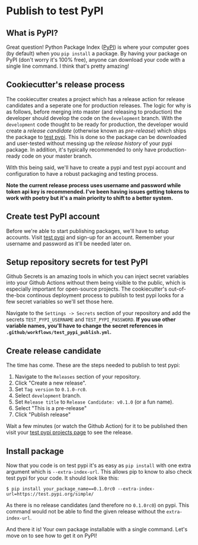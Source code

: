 # Publish to test PyPI

## What is PyPI?
Great question! Python Package Index ([PyPI](https://www.pypi.org)) is where your computer goes (by default) when you `pip install` a package. By having your package on PyPI (don't worry it's 100% free), anyone can download your code with a single line command. I think that's pretty amazing!

## Cookiecutter's release process
The cookiecutter creates a project which has a release action for release candidates and a seperate one for production releases. The logic for why is as follows, before merging into master (and releasing to production) the developer should develop the code on the `development` branch. With the `development` code thought to be ready for production, the developer would create a *release candidate* (otherwise known as *pre-release*) which ships the package to [test pypi](https://test.pypi.org). This is done so the package can be downloaded and user-tested without messing up the *release history* of your pypi package. In addition, it's typically recommended to only have production-ready code on your master branch.

With this being said, we'll have to create a pypi and test pypi account and configuration to have a robust packaging and testing process.

**Note the current release process uses username and password while token api key is recommended. I've been having issues getting tokens to work with poetry but it's a main priority to shift to a better system.**

## Create test PyPI account
Before we're able to start publishing packages, we'll have to setup accounts. Visit [test pypi](https://test.pypi.org) and sign-up for an account. Remember your username and password as it'll be needed later on.

## Setup repository secrets for test PyPI
Github Secrets is an amazing tools in which you can inject secret variables into your Github Actions without them being visible to the public, which is especially important for open-source projects. The cookiecutter's out-of-the-box continous deployment process to publish to test pypi looks for a few secret variables so we'll set those here.

Navigate to the `Settings -> Secrets` section of your repository and add the secrets `TEST_PYPI_USERNAME` and `TEST_PYPI_PASSWORD`. **If you use other variable names, you'll have to change the secret references in `.github/workflows/test_pypi_publish.yml`.**

## Create release candidate
The time has come. These are the steps needed to publish to test pypi:

1. Navigate to the `Releases` section of your repository.
2. Click "Create a new release".
3. Set `Tag version` to `0.1.0-rc0`.
4. Select `development` branch.
5. Set `Release title` to `Release Candidate: v0.1.0` (or a fun name).
6. Select "This is a pre-release"
7. Click "Publish release"

Wait a few minutes (or watch the Github Action) for it to be published then visit your [test pypi projects page](https://test.pypi.org/manage/projects/) to see the release.

## Install package
Now that you code is on test pypi it's as easy as `pip install` with one extra argument which is `--extra-index-url`. This allows pip to know to also check test pypi for your code. It should look like this:

`$ pip install your_package_name==0.1.0rc0 --extra-index-url=https://test.pypi.org/simple/`

As there is no release candidates (and therefore no `0.1.0rc0`) on pypi. This command would not be able to find the given release without the `extra-index-url`.

And there it is! Your own package installable with a single command. Let's move on to see how to get it on PyPI!
